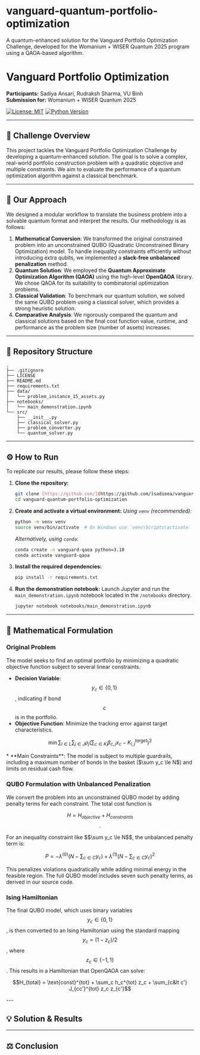 # vanguard-quantum-portfolio-optimization
A quantum-enhanced solution for the Vanguard Portfolio Optimization Challenge, developed for the Womanium + WISER Quantum 2025 program using a QAOA-based algorithm.

# Vanguard Portfolio Optimization 

**Participants:** Sadiya Ansari, Rudraksh Sharma, VU Binh            
**Submission for:** Womanium + WISER Quantum 2025

[![License: MIT](https://img.shields.io/badge/License-MIT-yellow.svg)](https://opensource.org/licenses/MIT)
[![Python Version](https://img.shields.io/badge/python-3.9%2B-blue.svg)](https://www.python.org/downloads/)

---

## 🚀 Challenge Overview

This project tackles the Vanguard Portfolio Optimization Challenge by developing a quantum-enhanced solution. The goal is to solve a complex, real-world portfolio construction problem with a quadratic objective and multiple constraints. We aim to evaluate the performance of a quantum optimization algorithm against a classical benchmark.

---

## 🎯 Our Approach

We designed a modular workflow to translate the business problem into a solvable quantum format and interpret the results. Our methodology is as follows:

1.  **Mathematical Conversion**: We transformed the original constrained problem into an unconstrained QUBO (Quadratic Unconstrained Binary Optimization) model. To handle inequality constraints efficiently without introducing extra qubits, we implemented a **slack-free unbalanced penalization** method.
2.  **Quantum Solution**: We employed the **Quantum Approximate Optimization Algorithm (QAOA)** using the high-level **OpenQAOA** library. We chose QAOA for its suitability to combinatorial optimization problems.
3.  **Classical Validation**: To benchmark our quantum solution, we solved the same QUBO problem using a classical solver, which provides a strong heuristic solution.
4.  **Comparative Analysis**: We rigorously compared the quantum and classical solutions based on the final cost function value, runtime, and performance as the problem size (number of assets) increases.

---

## 📂 Repository Structure

```
.
├── .gitignore
├── LICENSE
├── README.md
├── requirements.txt
├── data/
│   └── problem_instance_15_assets.py
├── notebooks/
│   └── main_demonstration.ipynb
└── src/
    ├── __init__.py
    ├── classical_solver.py
    ├── problem_converter.py
    └── quantum_solver.py
```

---

## ⚙️ How to Run

To replicate our results, please follow these steps:

1.  **Clone the repository:**
    ```bash
    git clone [https://github.com/](https://github.com/)sadieea/vanguard-quantum-portfolio-optimization.git     
    cd vanguard-quantum-portfolio-optimization
    ```

2.  **Create and activate a virtual environment:**
    *Using `venv` (recommended):*
    ```bash
    python -m venv venv
    source venv/bin/activate  # On Windows use `venv\Scripts\activate`
    ```
    *Alternatively, using `conda`:*
    ```bash
    conda create -n vanguard-qaoa python=3.10
    conda activate vanguard-qaoa
    ```

3.  **Install the required dependencies:**
    ```bash
    pip install -r requirements.txt
    ```

4.  **Run the demonstration notebook:**
    Launch Jupyter and run the `main_demonstration.ipynb` notebook located in the `/notebooks` directory.
    ```bash
    jupyter notebook notebooks/main_demonstration.ipynb
    ```

---

## 📝 Mathematical Formulation

### Original Problem
The model seeks to find an optimal portfolio by minimizing a quadratic objective function subject to several linear constraints.
* **Decision Variable**: $$y_c \in \{0, 1\}$$, indicating if bond $$c$$ is in the portfolio.
* **Objective Function**: Minimize the tracking error against target characteristics.
<div align="center">
        
$$\min \sum_{l \in L}\sum_{j \in J}\rho_j\left(\sum_{c \in K_l} \beta_{c,j}x_c-K^{target}_{l,j}\right)^2$$

</div>
* **Main Constraints**: The model is subject to multiple guardrails, including a maximum number of bonds in the basket ($\sum y_c \le N$) and limits on residual cash flow.

### QUBO Formulation with Unbalanced Penalization
We convert the problem into an unconstrained QUBO model by adding penalty terms for each constraint. The total cost function is      
<div align="center">
    
$$H = H_{objective} + H_{constraints}$$.        

</div>
For an inequality constraint like $$\sum y_c \le N$$, the unbalanced penalty term is:   
<div align="center">
    
$$P = -\lambda^{(0)}\left(N - \sum_{c\in C} y_c\right) + \lambda^{(1)}\left(N - \sum_{c\in C} y_c\right)^2$$ 
    
</div>    
This penalizes violations quadratically while adding minimal energy in the feasible region. The full QUBO model includes seven such penalty terms, as derived in our source code.

### Ising Hamiltonian
The final QUBO model, which uses binary variables $$y_c \in \{0, 1\}$$, is then converted to an Ising Hamiltonian using the standard mapping $$y_c = (1 - z_c) / 2$$, where $$z_c \in \{-1, 1\}$$. This results in a Hamiltonian that OpenQAOA can solve:   
<div align="center">
        
$$H_{total} = \text{const}^{tot} + \sum_c h_c^{tot} z_c + \sum_{c&lt c'} J_{cc'}^{tot} z_c z_{c'}$$

</div>
---

## 💡 Solution & Results


---

## ⚖️ Conclusion


